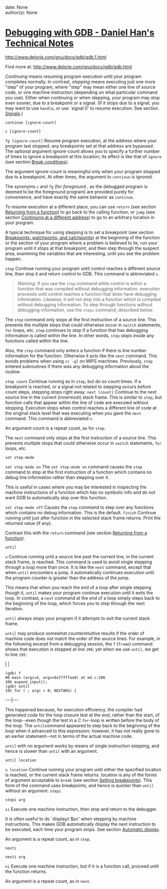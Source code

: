 
date: None  
author(s): None  

# [Debugging with GDB - Daniel Han's Technical Notes](https://sites.google.com/site/xiangyangsite/home/technical-tips/software-development/gdb-tips/debugging-with-gdb)

<http://www.delorie.com/gnu/docs/gdb/gdb.1.html>

[](http://www.delorie.com/gnu/docs/gdb/gdb.1.html)Find more at: <http://www.delorie.com/gnu/docs/gdb/gdb.html>  


_Continuing_ means resuming program execution until your program completes normally. In contrast, _stepping_ means executing just one more "step" of your program, where "step" may mean either one line of source code, or one machine instruction (depending on what particular command you use). Either when continuing or when stepping, your program may stop even sooner, due to a breakpoint or a signal. (If it stops due to a signal, you may want to use `handle`, or use  `signal 0' to resume execution. See section [Signals](http://www.delorie.com/gnu/docs/gdb/gdb_39.html).)

`continue [ignore-count]`
    
`c [ignore-count]`
    
`fg [ignore-count]`
    Resume program execution, at the address where your program last stopped; any breakpoints set at that address are bypassed. The optional argument ignore-count allows you to specify a further number of times to ignore a breakpoint at this location; its effect is like that of `ignore` (see section [Break conditions](http://www.delorie.com/gnu/docs/gdb/gdb_34.html)).

The argument ignore-count is meaningful only when your program stopped due to a breakpoint. At other times, the argument to `continue` is ignored.

The synonyms `c` and `fg` (for _foreground_ , as the debugged program is deemed to be the foreground program) are provided purely for convenience, and have exactly the same behavior as `continue`.

To resume execution at a different place, you can use `return` (see section [Returning from a function](http://www.delorie.com/gnu/docs/gdb/gdb_121.html)) to go back to the calling function; or `jump` (see section [Continuing at a different address](http://www.delorie.com/gnu/docs/gdb/gdb_119.html)) to go to an arbitrary location in your program.

A typical technique for using stepping is to set a breakpoint (see section [Breakpoints; watchpoints; and catchpoints](http://www.delorie.com/gnu/docs/gdb/gdb_28.html)) at the beginning of the function or the section of your program where a problem is believed to lie, run your program until it stops at that breakpoint, and then step through the suspect area, examining the variables that are interesting, until you see the problem happen.

`step`
    Continue running your program until control reaches a different source line, then stop it and return control to GDB. This command is abbreviated `s`.

>  _Warning:_ If you use the `step` command while control is within a function that was compiled without debugging information, execution proceeds until control reaches a function that does have debugging information. Likewise, it will not step into a function which is compiled without debugging information. To step through functions without debugging information, use the `stepi` command, described below.

The `step` command only stops at the first instruction of a source line. This prevents the multiple stops that could otherwise occur in `switch` statements, `for` loops, etc. `step` continues to stop if a function that has debugging information is called within the line. In other words, `step` _steps inside_ any functions called within the line.

Also, the `step` command only enters a function if there is line number information for the function. Otherwise it acts like the `next` command. This avoids problems when using `cc -gl` on MIPS machines. Previously, `step` entered subroutines if there was any debugging information about the routine.

`step count`
    Continue running as in `step`, but do so count times. If a breakpoint is reached, or a signal not related to stepping occurs before count steps, stepping stops right away.
`next [count]`
    Continue to the next source line in the current (innermost) stack frame. This is similar to `step`, but function calls that appear within the line of code are executed without stopping. Execution stops when control reaches a different line of code at the original stack level that was executing when you gave the `next` command. This command is abbreviated `n`.

An argument count is a repeat count, as for `step`.

The `next` command only stops at the first instruction of a source line. This prevents multiple stops that could otherwise occur in `switch` statements, `for` loops, etc.

`set step-mode`
    
`set step-mode on`
    The `set step-mode on` command causes the `step` command to stop at the first instruction of a function which contains no debug line information rather than stepping over it.

This is useful in cases where you may be interested in inspecting the machine instructions of a function which has no symbolic info and do not want GDB to automatically skip over this function.

`set step-mode off`
    Causes the `step` command to step over any functions which contains no debug information. This is the default.
`finish`
    Continue running until just after function in the selected stack frame returns. Print the returned value (if any).

Contrast this with the `return` command (see section [Returning from a function](http://www.delorie.com/gnu/docs/gdb/gdb_121.html)).

`until`
    
`u`
    Continue running until a source line past the current line, in the current stack frame, is reached. This command is used to avoid single stepping through a loop more than once. It is like the `next` command, except that when `until` encounters a jump, it automatically continues execution until the program counter is greater than the address of the jump.

This means that when you reach the end of a loop after single stepping though it, `until` makes your program continue execution until it exits the loop. In contrast, a `next` command at the end of a loop simply steps back to the beginning of the loop, which forces you to step through the next iteration.

`until` always stops your program if it attempts to exit the current stack frame.

`until` may produce somewhat counterintuitive results if the order of machine code does not match the order of the source lines. For example, in the following excerpt from a debugging session, the `f` (`frame`) command shows that execution is stopped at line `206`; yet when we use `until`, we get to line `195`:

|  | 
    
    
    (gdb) f
    #0 main (argc=4, argv=0xf7fffae8) at m4.c:206
    206 expand_input();
    (gdb) until
    195 for ( ; argc > 0; NEXTARG) {
      
  
---|---  
  
This happened because, for execution efficiency, the compiler had generated code for the loop closure test at the end, rather than the start, of the loop--even though the test in a C `for`-loop is written before the body of the loop. The `until`command appeared to step back to the beginning of the loop when it advanced to this expression; however, it has not really gone to an earlier statement--not in terms of the actual machine code.

`until` with no argument works by means of single instruction stepping, and hence is slower than `until` with an argument.

`until location`
    
`u location`
    Continue running your program until either the specified location is reached, or the current stack frame returns. location is any of the forms of argument acceptable to `break` (see section [Setting breakpoints](http://www.delorie.com/gnu/docs/gdb/gdb_29.html)). This form of the command uses breakpoints, and hence is quicker than `until` without an argument.
`stepi`
    
`stepi arg`
    
`si`
    Execute one machine instruction, then stop and return to the debugger.

It is often useful to do `display/i $pc' when stepping by machine instructions. This makes GDB automatically display the next instruction to be executed, each time your program stops. See section [Automatic display](http://www.delorie.com/gnu/docs/gdb/gdb_57.html).

An argument is a repeat count, as in `step`.

`nexti`
    
`nexti arg`
    
`ni`
    Execute one machine instruction, but if it is a function call, proceed until the function returns.

An argument is a repeat count, as in `next`.

